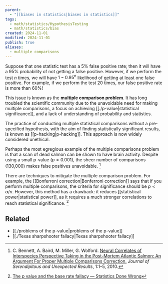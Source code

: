 ```yaml
---
parent:
  - "[[biases in statistics|biases in statistics]]"
tags:
  - math/statistics/HypothesisTesting
  - math/statistics/bias
created: 2024-11-01
modified: 2024-11-01
publish: true
aliases:
  - multiple comparisons
---
```

Suppose that one statistic test has a 5% false positive rate; then it will have a 95% probability of not getting a false positive. However, if we perform the test $n$ times, we will have $1 - 0.95^n$ likelihood of getting at least one false positive. For example, if we perform the test 20 times, our false positive rate is more than 60%! 

This issue is known as the **multiple comparison problem**. It has long troubled the scientific community due to the unavoidable need for making multiple comparisons, a focus on achieving [[./p-value|statistical significance]], and a lack of understanding of probability and statistics.

The practice of conducting multiple statistical comparisons without a pre-specified hypothesis, with the aim of finding statistically significant results, is known as [[p-hacking|p-hacking]]. This approach is now widely considered unethical.

Perhaps the most egregious example of the multiple comparisons problem is that a scan of dead salmon can be shown to have brain activity. Despite using a small p-value ($p = 0.001$), the sheer number of comparisons (130,000) makes false positives unavoidable. [^1]

There are techniques to mitigate the multiple comparison problem. For example, the [[Bonferroni correction|Bonferroni correction]] says that if you perform multiple comparisons, the criteria for significance should be $p < \alpha/n$. However, this method has a drawback: it reduces [[statistical power|statistical power]], as it requires a much stronger correlations to reach statistical significance. [^2]

## Related
- [[./problems of the p-value|problems of the p-value]]
- [[./Texas sharpshooter fallacy|Texas sharpshooter fallacy]]

[^1]: C. Bennett, A. Baird, M. Miller, G. Wolford. [Neural Correlates of Interspecies Perspective Taking in the Post-Mortem Atlantic Salmon: An Argument For Proper Multiple Comparisons Correction.](https://teenspecies.github.io/pdfs/NeuralCorrelates.pdf) _Journal of Serendipitous and Unexpected Results_, 1:1–5, 2010.
[^2]: [The p value and the base rate fallacy — Statistics Done Wrong](https://www.statisticsdonewrong.com/p-value.html)